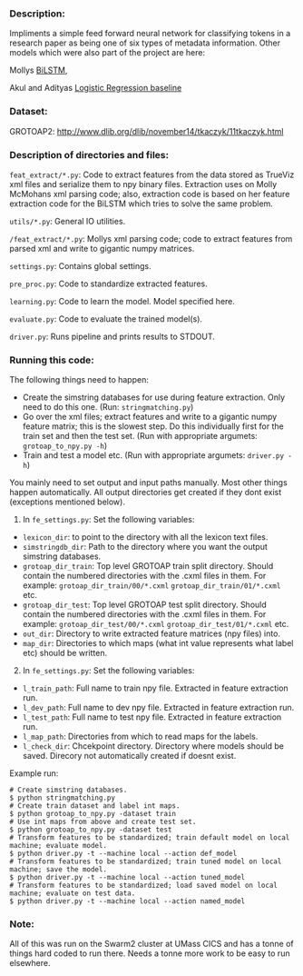 ### Description:
Impliments a simple feed forward neural network for classifying tokens in
a research paper as being one of six types of metadata information. Other 
models which were also part of the project are here:

Mollys [BiLSTM](https://github.com/mmcmahon13/deep-metadata-extraction), 

Akul and Adityas [Logistic Regression baseline](https://github.com/akuls/crf-pdf-parsing)
    
### Dataset:
GROTOAP2: http://www.dlib.org/dlib/november14/tkaczyk/11tkaczyk.html

### Description of directories and files:
`feat_extract/*.py`: Code to extract features from the data stored as TrueViz xml files and serialize them to npy binary files. Extraction uses on Molly McMohans xml parsing code; also, extraction code is based on her feature extraction code for the BiLSTM which tries to solve the same problem.

`utils/*.py`: General IO utilities.

`/feat_extract/*.py`: Mollys xml parsing code; code to extract features from parsed xml and write to gigantic numpy matrices.

`settings.py`: Contains global settings.
    
`pre_proc.py`: Code to standardize extracted features.

`learning.py`: Code to learn the model. Model specified here.

`evaluate.py`: Code to evaluate the trained model(s).

`driver.py`: Runs pipeline and prints results to STDOUT.

### Running this code:
The following things need to happen:
* Create the simstring databases for use during feature extraction. Only need to do this one. (Run: `stringmatching.py`)
* Go over the xml files; extract features and write to a gigantic numpy feature matrix; this is the slowest step. Do this individually first for the train set and then the test set. (Run with appropriate argumets: `grotoap_to_npy.py -h`)
* Train and test a model etc. (Run with appropriate argumets: `driver.py -h`)

You mainly need to set output and input paths manually. Most other things happen
automatically. All output directories get created if they dont exist (exceptions mentioned below).

1. In `fe_settings.py`: Set the following variables:
 * `lexicon_dir`: to point to the directory with all the lexicon text files. 
 * `simstringdb_dir`: Path to the directory where you want the output simstring databases.
 * `grotoap_dir_train`: Top level GROTOAP train split directory. Should contain the numbered directories with the .cxml files in them. For example: ``grotoap_dir_train/00/*.cxml`` ``grotoap_dir_train/01/*.cxml`` etc.
 * `grotoap_dir_test`: Top level GROTOAP test split directory. Should contain the numbered directories with the .cxml files in them. For example: ``grotoap_dir_test/00/*.cxml`` ``grotoap_dir_test/01/*.cxml`` etc.
 * ``out_dir``: Directory to write extracted feature matrices (npy files) into.
 * ``map_dir``: Directories to which maps (what int value represents what label etc) should be written.
2. In `fe_settings.py`: Set the following variables:
 * `l_train_path`: Full name to train npy file. Extracted in feature extraction run.
 * `l_dev_path`: Full name to dev npy file. Extracted in feature extraction run.
 * `l_test_path`: Full name to test npy file. Extracted in feature extraction run.
 * `l_map_path`: Directories from which to read maps for the labels.
 * `l_check_dir`: Chcekpoint directory. Directory where models should be saved. Direcory not automatically created if doesnt exist.
 
Example run:

    # Create simstring databases.
    $ python stringmatching.py
    # Create train dataset and label int maps.
    $ python grotoap_to_npy.py -dataset train
    # Use int maps from above and create test set.
    $ python grotoap_to_npy.py -dataset test
    # Transform features to be standardized; train default model on local machine; evaluate model.
    $ python driver.py -t --machine local --action def_model
    # Transform features to be standardized; train tuned model on local machine; save the model.
    $ python driver.py -t --machine local --action tuned_model
    # Transform features to be standardized; load saved model on local machine; evaluate on test data.
    $ python driver.py -t --machine local --action named_model
    


### Note:
All of this was run on the Swarm2 cluster at UMass CICS and has a tonne of things hard coded to run there. Needs a tonne more work to be easy to run elsewhere.
